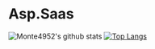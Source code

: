 # Asp.Saas
![Monte4952's github stats](https://github-readme-stats.vercel.app/api?username=Monte4952&show_icons=true&theme=radical)
[![Top Langs](https://github-readme-stats.vercel.app/api/top-langs/?username=Monte4952)](https://github.com/Monte4952/github-readme-stats)





